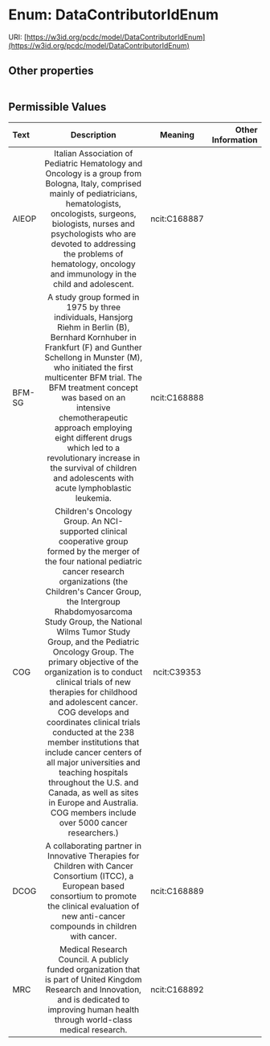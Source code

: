 
# Enum: DataContributorIdEnum




URI: [https://w3id.org/pcdc/model/DataContributorIdEnum](https://w3id.org/pcdc/model/DataContributorIdEnum)


## Other properties

|  |  |  |
| --- | --- | --- |

## Permissible Values

| Text | Description | Meaning | Other Information |
| :--- | :---: | :---: | ---: |
| AIEOP | Italian Association of Pediatric Hematology and Oncology is a group from Bologna, Italy, comprised mainly of pediatricians, hematologists, oncologists, surgeons, biologists, nurses and psychologists who are devoted to addressing the problems of hematology, oncology and immunology in the child and adolescent. | ncit:C168887 |  |
| BFM-SG | A study group formed in 1975 by three individuals, Hansjorg Riehm in Berlin (B), Bernhard Kornhuber in Frankfurt (F) and Gunther Schellong in Munster (M), who initiated the first multicenter BFM trial. The BFM treatment concept was based on an intensive chemotherapeutic approach employing eight different drugs which led to a revolutionary increase in the survival of children and adolescents with acute lymphoblastic leukemia. | ncit:C168888 |  |
| COG | Children's Oncology Group. An NCI-supported clinical cooperative group formed by the merger of the four national pediatric cancer research organizations (the Children's Cancer Group, the Intergroup Rhabdomyosarcoma Study Group, the National Wilms Tumor Study Group, and the Pediatric Oncology Group. The primary objective of the organization is to conduct clinical trials of new therapies for childhood and adolescent cancer. COG develops and coordinates clinical trials conducted at the 238 member institutions that include cancer centers of all major universities and teaching hospitals throughout the U.S. and Canada, as well as sites in Europe and Australia. COG members include over 5000 cancer researchers.) | ncit:C39353 |  |
| DCOG | A collaborating partner in Innovative Therapies for Children with Cancer Consortium (ITCC), a European based consortium to promote the clinical evaluation of new anti-cancer compounds in children with cancer. | ncit:C168889 |  |
| MRC | Medical Research Council. A publicly funded organization that is part of United Kingdom Research and Innovation, and is dedicated to improving human health through world-class medical research. | ncit:C168892 |  |

